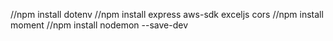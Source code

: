 //npm install dotenv
//npm install express aws-sdk exceljs cors
//npm install moment
//npm install nodemon --save-dev

